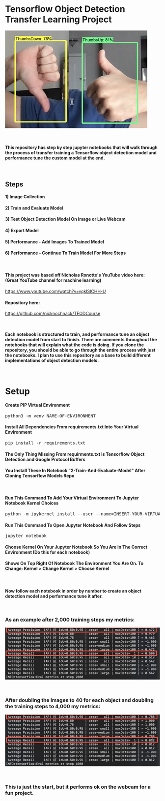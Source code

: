 # Tensorflow Object Detection Transfer Learning Project

![Object Detection](./images/tfod-results.png)

<br />

#### This repository has step by step jupyter notebooks that will walk through the process of transfer training a Tensorflow object detection model and performance tune the custom model at the end.

<br />

## Steps
#### 1) Image Collection
#### 2) Train and Evaluate Model
#### 3) Test Object Detection Model On Image or Live Webcam
#### 4) Export Model
#### 5) Performance - Add Images To Trained Model
#### 6) Performance - Continue To Train Model For More Steps

<br />

#### This project was based off Nicholas Ronotte's YouTube video here: <br />  (Great YouTube channel for machine learning)
https://www.youtube.com/watch?v=yqkISICHH-U
#### Repository here:
https://github.com/nicknochnack/TFODCourse

<br />

#### Each notebook is structured to train, and performance tune an object detection model from start to finish. There are comments throughout the notebooks that will explain what the code is doing. If you clone the repository, you should be able to go through the entire process with just the notebooks. I plan to use this repository as a base to build different implementations of object detection models. 

<br />

# Setup
#### Create PIP Virtual Environment
<pre>
python3 -m venv NAME-OF-ENVIRONMENT
</pre>

#### Install All Dependencies From requirements.txt Into Your Virtual Environment
<pre>
pip install -r requirements.txt
</pre>

#### The Only Thing Missing From requirments.txt Is Tensorflow Object Detection and Google Protocol Buffers
#### You Install These In Notebook "2-Train-And-Evaluate-Model" After Cloning Tensorflow Models Repo

<br />

#### Run This Command To Add Your Virtual Environment To Jupyter Notebook Kernel Choices
<pre>
python -m ipykernel install --user --name=INSERT-YOUR-VIRTUAL-ENVIRONMENT-NAME
</pre>

#### Run This Command To Open Jupyter Notebook And Follow Steps
<pre>
jupyter notebook
</pre>

#### Choose Kernel On Your Jupyter Notebook So You Are In The Correct Environment (Do this for each notebook)
#### Shows On Top Right Of Notebook The Environment You Are On. To Change: Kernel > Change Kernel > Choose Kernel

<br />

#### Now follow each notebook in order by number to create an object detection model and performance tune it after. 

<br />

### As an example after 2,000 training steps my metrics:
![Object Detection](./images/metrics-1.png)

<br />

### After doubling the images to 40 for each object and doubling the training steps to 4,000 my metrics:
![Object Detection](./images/metrics-2.png)

<br />

### This is just the start, but it performs ok on the webcam for a fun project.
